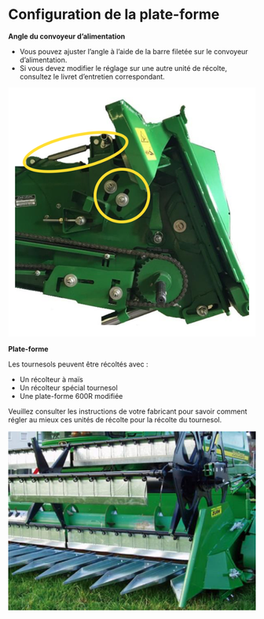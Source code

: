 # Configuration de la plate-forme

**Angle du convoyeur d’alimentation**


- Vous pouvez ajuster l’angle à l’aide de la barre filetée sur le convoyeur d’alimentation.
- Si vous devez modifier le réglage sur une autre unité de récolte, consultez le livret d’entretien correspondant.



![../images/Capture%20d%E2%80%99%C3%A9cran%202025-04-20%20%C3%A0%2011.41.29.png](../images/Capture%20d%E2%80%99%C3%A9cran%202025-04-20%20%C3%A0%2011.41.29.png)

**Plate-forme**




Les tournesols peuvent être récoltés avec :

- Un récolteur à maïs
- Un récolteur spécial tournesol 
- Une plate-forme 600R modifiée

Veuillez consulter les instructions de votre fabricant pour savoir comment régler au mieux ces unités de récolte pour la récolte du tournesol.


![../images/Capture%20d%E2%80%99%C3%A9cran%202025-04-20%20%C3%A0%2011.41.48.png](../images/Capture%20d%E2%80%99%C3%A9cran%202025-04-20%20%C3%A0%2011.41.48.png)